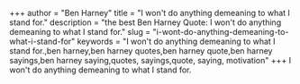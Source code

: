 +++
author = "Ben Harney"
title = "I won't do anything demeaning to what I stand for."
description = "the best Ben Harney Quote: I won't do anything demeaning to what I stand for."
slug = "i-wont-do-anything-demeaning-to-what-i-stand-for"
keywords = "I won't do anything demeaning to what I stand for.,ben harney,ben harney quotes,ben harney quote,ben harney sayings,ben harney saying,quotes, sayings,quote, saying, motivation"
+++
I won't do anything demeaning to what I stand for.
